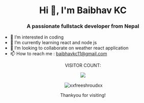 <h1 align="center">Hi 👋, I'm Baibhav KC</h1>
<h3 align="center">A passionate fullstack developer from Nepal</h3>


- 👀 I’m interested in coding
- 🌱 I’m currently learning react and node js
- 💞️ I’m looking to collaborate on weather react application
- 📫 How to reach me : baibhavkc11@gmail.com

<p align="center">VISITOR COUNT:</p>
<p align="center"><img src="https://profile-counter.glitch.me/xxfreeshroudxx/count.svg"</p>


<!---
xxFREESHROUDxx/xxFREESHROUDxx is a ✨ special ✨ repository because its `README.md` (this file) appears on your GitHub profile.
You can click the Preview link to take a look at your changes.
--->

<p align="center">&nbsp;<img align="center" src="https://github-readme-stats.vercel.app/api?username=xxfreeshroudxx&show_icons=true&locale=en" alt="xxfreeshroudxx" /></br>

<!-- <img align="left" src="https://github-readme-streak-stats.herokuapp.com/?user=xxfreeshroudxx&" alt="xxfreeshroudxx" /></p>
 -->
 <p align="center">Thankyou for visiting!</p>

